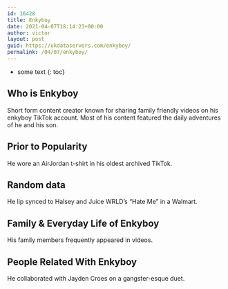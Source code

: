 ```yaml
---
id: 16428
title: Enkyboy
date: 2021-04-07T18:14:23+00:00
author: victor
layout: post
guid: https://ukdataservers.com/enkyboy/
permalink: /04/07/enkyboy/
---
```


* some text
{: toc}


## Who is Enkyboy



Short form content creator known for sharing family friendly videos on his enkyboy TikTok account. Most of his content featured the daily adventures of he and his son.

                
                
                
## Prior to Popularity



He wore an AirJordan t-shirt in his oldest archived TikTok.

                
                
                
## Random data



He lip synced to Halsey and Juice WRLD&#8217;s &#8220;Hate Me&#8221; in a Walmart. 

                
                
                
## Family & Everyday Life of Enkyboy



His family members frequently appeared in videos. 

                
                
                
## People Related With Enkyboy



He collaborated with Jayden Croes on a gangster-esque duet. 

                
              
            
          
          
          